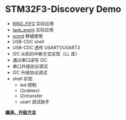 # STM32F3-Discovery Demo

+ [RING_FIFO](https://github.com/skb666/RING_FIFO) 实际应用
+ [task_event](https://github.com/skb666/task_event) 实际应用
+ [xcmd](https://github.com/skb666/xcmd) 移植使用
+ USB-CDC shell
+ USB-CDC 透传 USART1/USART3
+ I2C 从机的中断方式实现（LL 库）
+ 通过串口读写 I2C
+ 串口升级协议调试
+ I2C 升级协议调试
+ shell 实现:
	- led 控制
	- i2cdetect
	- i2ctransfer
	- usart 调试助手

**[编译、升级方法](https://github.com/skb666/l431_demo/blob/main/README.md)**
